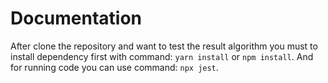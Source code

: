 # Documentation

After clone the repository and want to test the result algorithm you must to install dependency first with command: `yarn install` or `npm install`. And for running code you can use command: `npx jest`.
